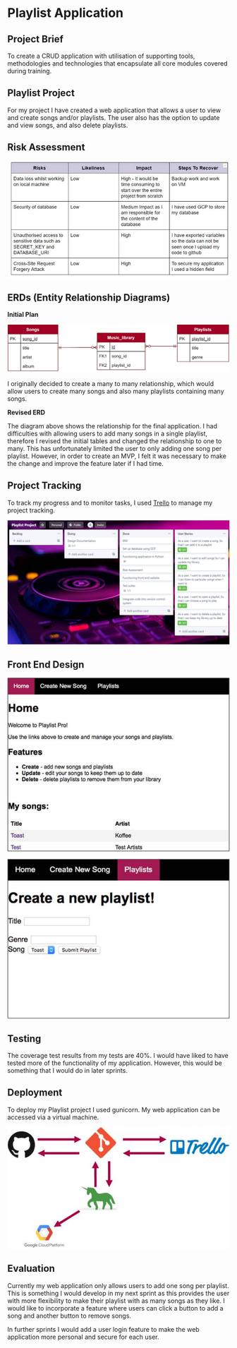 # Playlist Application

## Project Brief
To create a CRUD application with utilisation of supporting tools, methodologies and technologies that encapsulate all core modules covered during training.

## Playlist Project
For my project I have created a web application that allows a user to view and create songs and/or playlists.
The user also has the option to update and view songs, and also delete playlists.

## Risk Assessment

![](/DocImages/RiskAssessment.jpg)

## ERDs (Entity Relationship Diagrams)

**Initial Plan**

![](/DocImages/ManyToManyERD.jpg)

I originally decided to create a many to many relationship, which would allow users to create many songs and also many playlists containing many songs.

**Revised ERD**



The diagram above shows the relationship for the final application. I had difficulties with allowing users to add many songs in a single playlist, therefore I revised the initial tables and changed the relationship to one to many. This has unfortunately limited the user to only adding one song per playlist. However, in order to create an MVP, I felt it was necessary to make the change and improve the feature later if I had time.


## Project Tracking
To track my progress and to monitor tasks, I used [Trello](https://trello.com/b/4hpZ6MKn/playlist-project) to manage my project tracking. 

![](/DocImages/Trello.jpg)

## Front End Design

![](/DocImages/FrontDesign1.jpg)

![](/DocImages/FrontDesign2.jpg)

## Testing

The coverage test results from my tests are 40%.
I would have liked to have tested more of the functionality of my application. However, this would be something that I would do in later sprints.


## Deployment
To deploy my Playlist project I used gunicorn.
My web application can be accessed via a virtual machine.

![](/DocImages/CIPipeline.jpg)

## Evaluation
Currently my web application only allows users to add one song per playlist. This is something I would develop in my next sprint as this provides the user with more flexibility to make their playlist with as many songs as they like.
I would like to incorporate a feature where users can click a button to add a song and another button to remove songs.

In further sprints I would add a user login feature to make the web application more personal and secure for each user.
